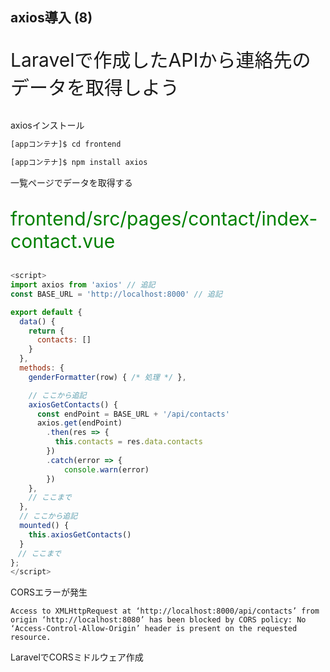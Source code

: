 
## axios導入 (8)
<p style="font-size: 30px">Laravelで作成したAPIから連絡先のデータを取得しよう</p>

>>>

axiosインストール

```bash
[appコンテナ]$ cd frontend

[appコンテナ]$ npm install axios 
```

>>>

一覧ページでデータを取得する
<p style="font-size: 30px; color: green; ">frontend/src/pages/contact/index-contact.vue</p>

```javascript
<script>
import axios from 'axios' // 追記
const BASE_URL = 'http://localhost:8000' // 追記

export default {
  data() {
    return {
      contacts: []
    }
  },
  methods: {
    genderFormatter(row) { /* 処理 */ },

    // ここから追記
    axiosGetContacts() {
      const endPoint = BASE_URL + '/api/contacts'
      axios.get(endPoint)
        .then(res => {
          this.contacts = res.data.contacts
        })
        .catch(error => {
            console.warn(error)
        })
    },
    // ここまで
  },
  // ここから追記   
  mounted() {
    this.axiosGetContacts()
  }
　// ここまで
};
</script>
```

>>>

CORSエラーが発生

```
Access to XMLHttpRequest at ‘http://localhost:8000/api/contacts’ from origin ‘http://localhost:8080’ has been blocked by CORS policy: No ‘Access-Control-Allow-Origin’ header is present on the requested resource.
```

>>>

LaravelでCORSミドルウェア作成
